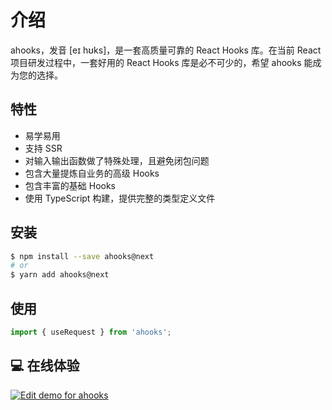 # 介绍

ahooks，发音 [eɪ hʊks]，是一套高质量可靠的 React Hooks 库。在当前 React 项目研发过程中，一套好用的 React Hooks 库是必不可少的，希望 ahooks 能成为您的选择。

## 特性

- 易学易用
- 支持 SSR
- 对输入输出函数做了特殊处理，且避免闭包问题
- 包含大量提炼自业务的高级 Hooks
- 包含丰富的基础 Hooks
- 使用 TypeScript 构建，提供完整的类型定义文件

## 安装

```bash
$ npm install --save ahooks@next
# or
$ yarn add ahooks@next
```

## 使用

```ts
import { useRequest } from 'ahooks';
```

## 💻 在线体验

[![Edit demo for ahooks](https://codesandbox.io/static/img/play-codesandbox.svg)](https://codesandbox.io/s/demo-for-ahooks-forked-fg79k?file=/src/App.js)
